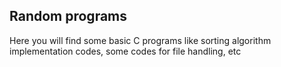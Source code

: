 ## Random programs

Here you will find some basic C programs like sorting algorithm implementation codes, some codes for file handling, etc

